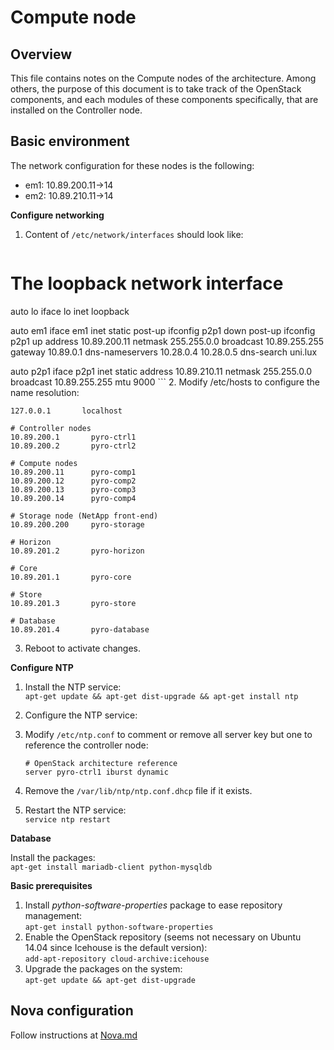 # Compute node

## Overview

This file contains notes on the Compute nodes of the architecture. Among others, the purpose of this document is to take track of the OpenStack components, and each modules of these components specifically, that are installed on the Controller node.

## Basic environment

The network configuration for these nodes is the following:  

- em1: 10.89.200.11->14
- em2: 10.89.210.11->14

**Configure networking**

1. Content of `/etc/network/interfaces` should look like:
  
    ```
# The loopback network interface
auto lo
iface lo inet loopback

auto em1
iface em1 inet static
  post-up ifconfig p2p1 down
  post-up ifconfig p2p1 up
  address 10.89.200.11
  netmask 255.255.0.0
  broadcast 10.89.255.255
  gateway 10.89.0.1
  dns-nameservers 10.28.0.4 10.28.0.5
  dns-search uni.lux

auto p2p1
iface p2p1 inet static
  address 10.89.210.11
  netmask 255.255.0.0
  broadcast 10.89.255.255
  mtu 9000
    ```
2. Modify /etc/hosts to configure the name resolution:

  ```
127.0.0.1       localhost

# Controller nodes
10.89.200.1       pyro-ctrl1
10.89.200.2       pyro-ctrl2

# Compute nodes
10.89.200.11      pyro-comp1
10.89.200.12      pyro-comp2
10.89.200.13      pyro-comp3
10.89.200.14      pyro-comp4

# Storage node (NetApp front-end)
10.89.200.200     pyro-storage

# Horizon
10.89.201.2       pyro-horizon

# Core
10.89.201.1       pyro-core

# Store
10.89.201.3       pyro-store

# Database
10.89.201.4       pyro-database
  ```
3. Reboot to activate changes.

**Configure NTP**

1. Install the NTP service:  
  `apt-get update && apt-get dist-upgrade && apt-get install ntp`
2. Configure the NTP service:
  1. Modify `/etc/ntp.conf` to comment or remove all server key but one to reference the controller node:

      ```
      # OpenStack architecture reference
      server pyro-ctrl1 iburst dynamic
      ```
  2. Remove the `/var/lib/ntp/ntp.conf.dhcp` file if it exists.
3. Restart the NTP service:  
  `service ntp restart`

**Database**

Install the packages:  
  `apt-get install mariadb-client python-mysqldb`

**Basic prerequisites**

1. Install _python-software-properties_ package to ease repository management:  
  `apt-get install python-software-properties`
2. Enable the OpenStack repository (seems not necessary on Ubuntu 14.04 since Icehouse is the default version):  
  `add-apt-repository cloud-archive:icehouse`
3. Upgrade the packages on the system:  
  `apt-get update && apt-get dist-upgrade`

## Nova configuration

Follow instructions at [Nova.md](Nova.md#compute-node-installation)